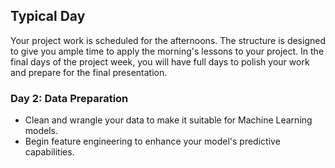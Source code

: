 ## **Typical Day**

Your project work is scheduled for the afternoons. The structure is designed to give you ample time to apply the morning's lessons to your project. In the final days of the project week, you will have full days to polish your work and prepare for the final presentation.

### **Day 2: Data Preparation**

- Clean and wrangle your data to make it suitable for Machine Learning models.
- Begin feature engineering to enhance your model's predictive capabilities.